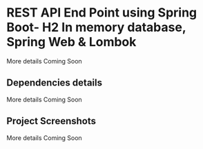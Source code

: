# REST API End Point using Spring Boot- H2 In memory database, Spring Web & Lombok

More details Coming Soon

## Dependencies details

More details Coming Soon

## Project Screenshots

More details Coming Soon
